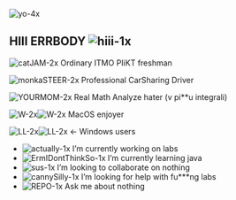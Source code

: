 ![yo-4x](https://github.com/user-attachments/assets/9d0b27d9-e5d8-4e17-8ac5-f47d185fbc61)


 ## HIII ERRBODY ![hiii-1x](https://github.com/user-attachments/assets/01432060-8c7f-4170-8b0d-86386a602819)

![catJAM-2x](https://github.com/user-attachments/assets/aca943ca-91d7-47c7-9c50-1431c53e2baa) Ordinary ITMO PIiKT freshman

![monkaSTEER-2x](https://github.com/user-attachments/assets/5a92fd5b-26e4-49f3-a24c-821bb1ba7843) Professional CarSharing Driver

![YOURMOM-2x](https://github.com/user-attachments/assets/8ba373f6-66e4-4de4-8bf3-e062d956b414) Real Math Analyze hater (v pi**u integrali)

![W-2x](https://github.com/user-attachments/assets/5df1ad0e-7b88-44f2-bd13-5515e7f8283b)![W-2x](https://github.com/user-attachments/assets/c04d35cf-6397-4568-bfce-fb3a2d647b4d) MacOS enjoyer

![LL-2x](https://github.com/user-attachments/assets/5aa0dc22-7a88-44be-bef6-9c8c8ea6b0de)![LL-2x](https://github.com/user-attachments/assets/72f7b327-d385-40fd-b492-9307bf7ea7b9)	← Windows users

- ![actually-1x](https://github.com/user-attachments/assets/1bc452f6-071f-4a5f-b53d-5b27443d9eaa)
 I’m currently working on labs
- ![ErmIDontThinkSo-1x](https://github.com/user-attachments/assets/759f3886-7b64-4470-8ee2-3a17ae7e1651)
 I’m currently learning java
- ![sus-1x](https://github.com/user-attachments/assets/13faaf22-fbaf-4c3e-a8c9-ba19a2f8a226)
 I’m looking to collaborate on nothing
- ![cannySilly-1x](https://github.com/user-attachments/assets/82e7f107-bcb1-4693-88ff-46f89a3eb30d) I’m looking for help with fu***ng labs
-  ![REPO-1x](https://github.com/user-attachments/assets/42cb1cb3-239a-4f6b-9a7e-595a61d29a67) Ask me about nothing

